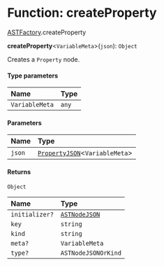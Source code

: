# Function: createProperty

[ASTFactory](/en/auto-docs/free-layout-editor/modules/ASTFactory.md).createProperty

**createProperty**<`VariableMeta`>(`json`): `Object`

Creates a `Property` node.

#### Type parameters

| Name | Type |
| :------ | :------ |
| `VariableMeta` | `any` |

#### Parameters

| Name | Type |
| :------ | :------ |
| `json` | [`PropertyJSON`](/en/auto-docs/free-layout-editor/types/PropertyJSON.md)<`VariableMeta`> |

#### Returns

`Object`

| Name | Type |
| :------ | :------ |
| `initializer?` | [`ASTNodeJSON`](/en/auto-docs/free-layout-editor/interfaces/ASTNodeJSON.md) |
| `key` | `string` |
| `kind` | `string` |
| `meta?` | `VariableMeta` |
| `type?` | `ASTNodeJSONOrKind` |
